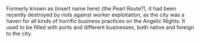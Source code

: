 Formerly known as (insert name here) (the Pearl Route?), it had been recently destroyed by riots against worker exploitation, as the city was a haven for all kinds of horrific business practices on the Angelic Nights. It used to be filled with ports and different businesses, both native and foreign to the city.

